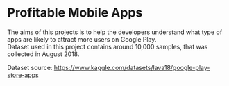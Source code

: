# Profitable Mobile Apps

The aims of this projects is to help the developers understand what type of apps are likely to attract more users on Google Play.  
Dataset used in this project contains around 10,000 samples, that was collected in August 2018.

Dataset source: <https://www.kaggle.com/datasets/lava18/google-play-store-apps>